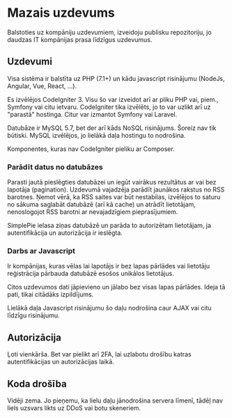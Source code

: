 # Mazais uzdevums

Balstoties uz kompāniju uzdevumiem, izveidoju publisku repozitoriju, jo daudzas IT kompānijas prasa līdzīgus uzdevumus. 

## Uzdevumi

Visa sistēma ir balstīta uz PHP (7.1+) un kādu javascript risinājumu (NodeJs, Angular, Vue, React, ...).

Es izvēlējos CodeIgniter 3. Visu šo var izveidot arī ar pliku PHP vai, piem., Symfony vai citu ietvaru. CodeIgniter tika izvēlēts, jo to var uzlikt arī uz "parastā" hostinga. Citur var izmantot Symfony vai Laravel.

Datubāze ir MySQL 5.7, bet der arī kāds NoSQL risinājums. Šoreiz nav tik būtiski. MySQL izvēlējos, jo lielākā daļa hostingu to nodrošina.

Komponentes, kuras nav CodeIgniter pieliku ar Composer.

### Parādīt datus no datubāzes

Parasti jautā pieslēgties datubāzei un iegūt vairākus rezultātus ar vai bez lapotāja (pagination). Uzdevumā vajadzēja parādīt jaunākos rakstus no RSS barotnes. Ņemot vērā, ka RSS saites var būt nestabilas, izvēlējos to saturu no sākuma saglabāt datubāzē (arī kā cache) un atrādīt lietotājam, nenoslogojot RSS barotni ar nevajadzīgiem pieprasījumiem.

SimplePie ielasa ziņas datubāzē un parāda to autorizētam lietotājam, ja autentifikācija un autorizācija ir ieslēgta.

### Darbs ar Javascript

Ir kompānijas, kuras vēlas lai lapotājs ir bez lapas pārlādes vai lietotāju reģistrācija pārbauda datubāzē esošos unikālos lietotājus.

Citos uzdevumos dati jāpievieno un jālabo bez visas lapas pārlādes. Ideja tā pati, tikai citādāks izpildījums.

Lielākā daļa Javascript risinājumu šo daļu nodrošina caur AJAX vai citu līdzīgu risinājumu.

## Autorizācija

Ļoti vienkārša. Bet var pielikt arī 2FA, lai uzlabotu drošību katras autentifikācijas un autorizācijas laikā. 

## Koda drošība

Vidēji zema. Jo pieņemu, ka lielu daļu jānodrošina servera līmenī, tādēļ nav liels uzsvars likts uz DDoS vai botu skeneriem.
